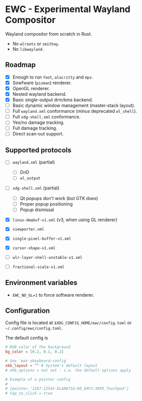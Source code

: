 # EWC - Experimental Wayland Compositor

Wayland compositor from scratch in Rust.

- No `wlroots` or `smithay`.
- No `libwayland`.

## Roadmap

- [x] Enough to run `foot`, `alacritty` and `mpv`.
- [x] Sowfware (`pixman`) renderer.
- [x] OpenGL renderer.
- [x] Nested wayland backend.
- [x] Basic single-output drm/kms backend.
- [ ] Basic dynamic window management (master-stack layout).
- [ ] Full `wayland.xml` conformance (minus deprecated `wl_shell`).
- [ ] Full `xdg-shell.xml` conformance.
- [ ] Yes/no damage tracking.
- [ ] Full damage tracking.
- [ ] Direct scan-out support.

## Supported protocols

- [ ] `wayland.xml` (partial)
    - [ ] DnD
    - [ ] `wl_output`
- [ ] `xdg-shell.xml` (partial)
    - [ ] Qt popups don't work (but GTK does)
    - [ ] Proper popup positioning
    - [ ] Popup dismissal
- [x] `linux-dmabuf-v1.xml` (v3, when using GL renderer)
- [x] `viewporter.xml`
- [x] `single-pixel-buffer-v1.xml`
- [x] `cursor-shape-v1.xml`
- [ ] `wlr-layer-shell-unstable-v1.xml`
- [ ] `fractional-scale-v1.xml`


## Environment variables

- `EWC_NO_GL=1` to force software renderer.

## Configuration

Config file is located at `$XDG_CONFIG_HOME/ewc/config.toml` or `~/.config/ewc/config.toml`.

The default config is

```toml
# RGB color of the background
bg_color = [0.2, 0.1, 0.2]

# See `man xkeyboard-config`
xkb_layout = "" # System's default layout
# xkb_options = not set - i.e. the default options apply

# Example of a pointer config
#
# [pointer.'1267-12541-ELAN071A:00_04F3:30FD_Touchpad']
# tap_to_click = true
```
